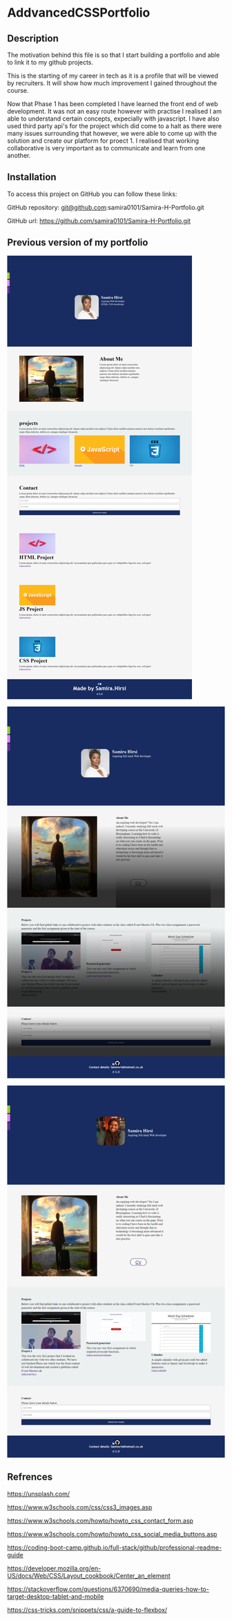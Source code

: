 # AddvancedCSSPortfolio


## Description
<!-- What was your motivation? -->

The motivation behind this file is so that I start building a portfolio and able to link it to my github projects. 

<!-- Why did you build this project? -->
This is the starting of my career in tech as it is a profile that will be viewed by recruiters. It will show how much improvement I gained throughout the course. 


<!-- What did you learn? -->

Now that Phase 1 has been completed I have learned the front end of web development. It was not an easy route however with practise I realised I am able to understand certain concepts, expecially with javascript. I have also used third party api's for the project which did come to a halt as there were many issues surrounding that however, we were able to come up with the solution and create our platform for proect 1. I realised that working collaborative is very important as to communicate and learn from one another.  

## Installation
<!--Steps to follow to see the project-->
To access this project on GitHub you can follow these links:

GitHub repository: git@github.com:samira0101/Samira-H-Portfolio.git

GitHub url: https://github.com/samira0101/Samira-H-Portfolio.git

## Previous version of my portfolio

![draft 1](Images\screencapture-samira0101-github-io-AddvancedCSSPortfolio-2022-04-23-22_41_15.png)

![draft 2](Images\screencapture-127-0-0-1-5500-index-html-2022-06-03-21_36_54.png)

![draft 3 - updated version](Images\screencapture-127-0-0-1-5500-index-html-2022-06-03-22_09_09.png)

## Refrences
<!--guidance used to complete this project-->

https://unsplash.com/

https://www.w3schools.com/css/css3_images.asp

https://www.w3schools.com/howto/howto_css_contact_form.asp

https://www.w3schools.com/howto/howto_css_social_media_buttons.asp

https://coding-boot-camp.github.io/full-stack/github/professional-readme-guide

https://developer.mozilla.org/en-US/docs/Web/CSS/Layout_cookbook/Center_an_element

https://stackoverflow.com/questions/6370690/media-queries-how-to-target-desktop-tablet-and-mobile

https://css-tricks.com/snippets/css/a-guide-to-flexbox/